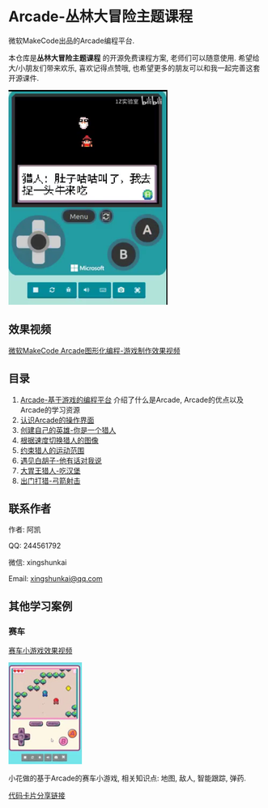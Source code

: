 # Arcade-丛林大冒险主题课程
微软MakeCode出品的Arcade编程平台.

本仓库是**丛林大冒险主题课程** 的开源免费课程方案, 老师们可以随意使用. 希望给大/小朋友们带来欢乐, 喜欢记得点赞哦, 也希望更多的朋友可以和我一起完善这套开源课件.

![](./image/Arcade游戏截图.png)



## 效果视频

[微软MakeCode Arcade图形化编程-游戏制作效果视频](https://www.bilibili.com/video/av82551127)



## 目录

1. [Arcade-基于游戏的编程平台](1.Arcade-基于游戏的编程平台/Arcade-基于游戏的编程平台.md)
   介绍了什么是Arcade, Arcade的优点以及Arcade的学习资源
2. [认识Arcade的操作界面](2.认识Arcade的操作界面/认识Arcade的操作界面.md)
3. [创建自己的英雄-你是一个猎人](3.创建自己的英雄-你是一个猎人/创建自己的英雄-你是一个猎人.md)
4. [根据速度切换猎人的图像](4.根据速度切换猎人的图像/根据速度切换猎人的图像.md)
5. [约束猎人的运动范围](5.约束猎人的运动范围/约束猎人的运动范围.md)
6. [遇见白胡子-他有话对我说](6.遇见白胡子-他有话对我说/遇见白胡子-他有话对我说.md)
7. [大胃王猎人-吃汉堡](7.大胃王猎人-吃汉堡/大胃王猎人-吃汉堡.md)
8. [出门打猎-弓箭射击](8.出门打猎-弓箭射击/出门打猎-弓箭射击.md)


## 联系作者

作者:  阿凯

QQ: 244561792

微信: xingshunkai

Email: xingshunkai@qq.com



## 其他学习案例

### 赛车

[赛车小游戏效果视频](https://www.bilibili.com/video/av82562052/)

![](./image/赛车游戏.png)

小花做的基于Arcade的赛车小游戏, 相关知识点: 地图, 敌人, 智能跟踪, 弹药. 

[代码卡片分享链接](https://makecode.com/_XhKPKiKYVRyX)

